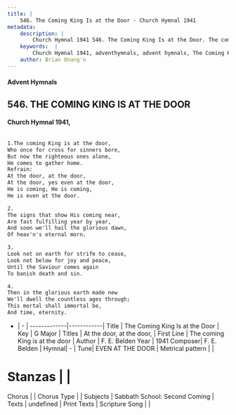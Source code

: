 ```yaml
---
title: |
    546. The Coming King Is at the Door - Church Hymnal 1941
metadata:
    description: |
        Church Hymnal 1941 546. The Coming King Is at the Door. The coming King is at the door,  Who once for cross for sinners bore,  But now the righteous ones alone,  He comes to gather home.  
    keywords:  |
        Church Hymnal 1941, adventhymnals, advent hymnals, The Coming King Is at the Door, The coming King is at the door. At the door, at the door, 
    author: Brian Onang'o
---
```


#### Advent Hymnals
## 546. THE COMING KING IS AT THE DOOR
####  Church Hymnal 1941,

```txt

1.The coming King is at the door, 
Who once for cross for sinners bore, 
But now the righteous ones alone, 
He comes to gather home. 
Refrain:
At the door, at the door, 
At the door, yes even at the door, 
He is coming, He is coming, 
He is even at the door. 

2.
The signs that show His coming near, 
Are fast fulfilling year by year, 
And soon we'll hail the glorious dawn, 
Of heav'n's eternal morn. 

3.
Look not on earth for strife to cease, 
Look not below for joy and peace, 
Until the Saviour comes again 
To banish death and sin. 

4.
Then in the glorious earth made new 
We'll dwell the countless ages through; 
This mortal shall immortal be, 
And time, eternity.

```

- |   -  |
-------------|------------|
Title | The Coming King Is at the Door |
Key | G Major |
Titles | At the door, at the door,  |
First Line | The coming King is at the door |
Author | F. E. Belden
Year | 1941
Composer| F. E. Belden |
Hymnal|  - |
Tune| EVEN AT THE DOOR |
Metrical pattern | |
# Stanzas |  |
Chorus |  |
Chorus Type |  |
Subjects | Sabbath School: Second Coming |
Texts | undefined |
Print Texts | 
Scripture Song |  |
    
